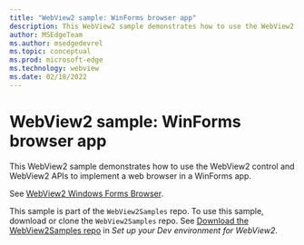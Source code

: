 ```yaml
---
title: "WebView2 sample: WinForms browser app"
description: This WebView2 sample demonstrates how to use the WebView2 control and WebView2 APIs to implement a web browser in a WinForms app.
author: MSEdgeTeam
ms.author: msedgedevrel
ms.topic: conceptual
ms.prod: microsoft-edge
ms.technology: webview
ms.date: 02/18/2022
---
```

# WebView2 sample: WinForms browser app

This WebView2 sample demonstrates how to use the WebView2 control and WebView2 APIs to implement a web browser in a WinForms app.

See [WebView2 Windows Forms Browser](https://github.com/MicrosoftEdge/WebView2Samples/tree/master/SampleApps/WebView2WindowsFormsBrowser#readme).

This sample is part of the `WebView2Samples` repo.  To use this sample, download or clone the `WebView2Samples` repo.  See [Download the WebView2Samples repo](../how-to/machine-setup.md#download-the-webview2samples-repo) in _Set up your Dev environment for WebView2_.
